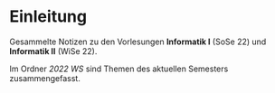 # Einleitung

Gesammelte Notizen zu den Vorlesungen **Informatik I** (SoSe 22) und **Informatik II** (WiSe 22).

Im Ordner *2022 WS* sind Themen des aktuellen Semesters zusammengefasst.